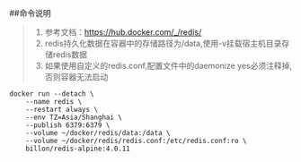##命令说明
>1. 参考文档：https://hub.docker.com/_/redis/
>2. redis持久化数据在容器中的存储路径为/data,使用-v挂载宿主机目录存储redis数据
>3. 如果使用自定义的redis.conf,配置文件中的daemonize yes必须注释掉,否则容器无法启动
```
docker run --detach \
    --name redis \
    --restart always \
    --env TZ=Asia/Shanghai \
    --publish 6379:6379 \
    --volume ~/docker/redis/data:/data \
    --volume ~/docker/redis/redis.conf:/etc/redis.conf:ro \
    billon/redis-alpine:4.0.11
```
